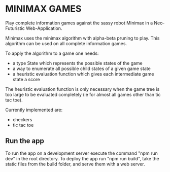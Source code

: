 # MINIMAX GAMES

Play complete information games against the sassy robot Minimax in a Neo-Futuristic Web-Application.

Minimax uses the minimax algorithm with alpha-beta pruning to play. This algorithm can be used
on all complete information games.

To apply the algorithm to a game one needs:

- a type State which represents the possible states of the game
- a way to enumerate all possible child states of a given game state
- a heuristic evaluation function which gives each intermediate game state a score

The heuristic evaluation function is only necessary when the game tree is too large to
be evaluated completely (ie for almost all games other than tic tac toe).

Currently implemented are:

- checkers
- tic tac toe

## Run the app

To run the app on a development server execute the command "npm run dev" in the root directory. To deploy the app
run "npm run build", take the static files from the build folder, and serve them with a web server.
